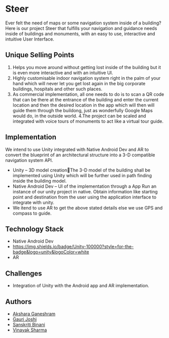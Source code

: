 # Steer 

Ever felt the need of maps or some navigation system inside of a building? Here is our project Steer that fulfills your navigation and guidance needs inside of buildings and monuments, with an easy to use, interactive and intuitive User Interface.


## Unique Selling Points

1.	Helps you move around without getting lost inside of the building but it is even more interactive and with an intuitive UI.
2.	Highly customisable indoor navigation system right in the palm of your hand which will never let you get lost again in the big corporate buildings, hospitals and other such places.
3. As commercial implementation, all one needs to do is to scan a QR code that can be there at the entrance of the building and enter the current location and then the desired location in the app which will then will guide them through the buildong, just as wonderfully Google Maps would do, in the outside world.
4.The project can be scaled and integrated with voice tours of monuments to act like a virtual tour guide.

## Implementation
We intend to use Unity integrated with Native Android Dev and AR to convert the blueprint of an architectural structure into a 3-D compatible navigation system API.

* Unity – 3D model creationThe 3-D model of the building shall be implemented using Unity which will be further used in path finding inside the building model.
* Native Android Dev – UI of the implementation through a App
Run an instance of our unity project in native. Obtain information like starting point and destination from the user using the application interface to integrate with unity. 
* We itend to use AR to get the above stated details else we use GPS and compass to guide.


## Technology Stack
* Native Android Dev 
* https://img.shields.io/badge/Unity-100000?style=for-the-badge&logo=unity&logoColor=white
* AR 

## Challenges

* Integration of Unity with the Android app and AR implementation.

## Authors

* [Akshara Ganeshram](https://github.com/Akshara0804)
* [Gauri Joshi](https://github.com/FreakyTalons)
* [Sanskriti Binani](https://github.com/Sanskriti1110)
* [Vinayak Sharma](https://github.com/svinayak780)
